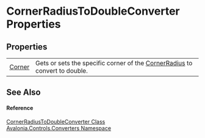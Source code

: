 # CornerRadiusToDoubleConverter Properties




## Properties
<table>
<tr>
<td><a href="P_Avalonia_Controls_Converters_CornerRadiusToDoubleConverter_Corner">Corner</a></td>
<td>Gets or sets the specific corner of the <a href="T_Avalonia_CornerRadius">CornerRadius</a> to convert to double.</td>
</tr>
</table>

## See Also


#### Reference
<a href="T_Avalonia_Controls_Converters_CornerRadiusToDoubleConverter">CornerRadiusToDoubleConverter Class</a>  
<a href="N_Avalonia_Controls_Converters">Avalonia.Controls.Converters Namespace</a>  

